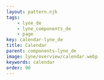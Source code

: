 ```yaml
---
layout: pattern.njk
tags: 
    - lyne_de
    - lyne_components_de
    - page
key: calendar-lyne_de
title: Calendar
parent: components-lyne_de
image: lyne/overview/calendar.webp
keywords: calendar
order: 90
---
```

